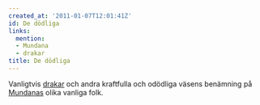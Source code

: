 ```yaml
---
created_at: '2011-01-07T12:01:41Z'
id: De dödliga
links:
  mention:
  - Mundana
  - drakar
title: De dödliga
---
```


Vanligtvis [drakar] och andra kraftfulla och odödliga väsens benämning på [Mundanas] olika vanliga
folk.

  [drakar]: drakar
  [Mundanas]: Mundana